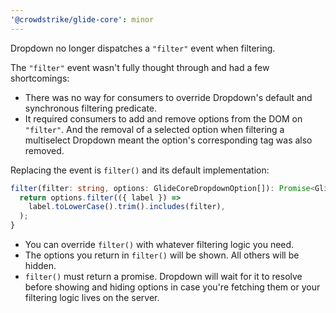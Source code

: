```yaml
---
'@crowdstrike/glide-core': minor
---
```


Dropdown no longer dispatches a `"filter"` event when filtering.

The `"filter"` event wasn't fully thought through and had a few shortcomings:

- There was no way for consumers to override Dropdown's default and synchronous filtering predicate.
- It required consumers to add and remove options from the DOM on `"filter"`.
  And the removal of a selected option when filtering a multiselect Dropdown meant the option's corresponding tag was also removed.

Replacing the event is `filter()` and its default implementation:

```ts
filter(filter: string, options: GlideCoreDropdownOption[]): Promise<GlideCoreDropdownOption[]> {
  return options.filter(({ label }) =>
    label.toLowerCase().trim().includes(filter),
  );
}
```

- You can override `filter()` with whatever filtering logic you need.
- The options you return in `filter()` will be shown. All others will be hidden.
- `filter()` must return a promise.
  Dropdown will wait for it to resolve before showing and hiding options in case you're fetching them or your filtering logic lives on the server.
